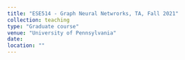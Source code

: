 ```yaml
---
title: "ESE514 - Graph Neural Netwrorks, TA, Fall 2021"
collection: teaching
type: "Graduate course"
venue: "University of Pennsylvania"
date: 
location: ""
---
```

